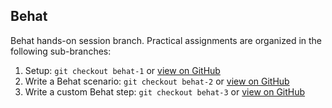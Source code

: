 ## Behat
Behat hands-on session branch. Practical assignments are organized in the following sub-branches:

1. Setup: `git checkout behat-1` or [view on GitHub](https://github.com/nuvoleweb/training/tree/behat-1)
2. Write a Behat scenario: `git checkout behat-2` or [view on GitHub](https://github.com/nuvoleweb/training/tree/behat-2)
3. Write a custom Behat step: `git checkout behat-3` or [view on GitHub](https://github.com/nuvoleweb/training/tree/behat-3)

